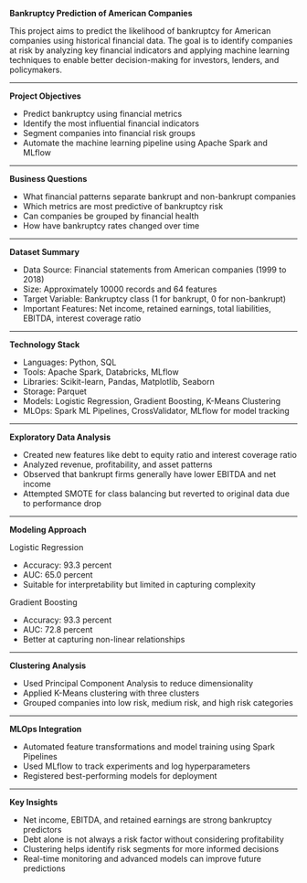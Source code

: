 
**Bankruptcy Prediction of American Companies**

This project aims to predict the likelihood of bankruptcy for American companies using historical financial data. The goal is to identify companies at risk by analyzing key financial indicators and applying machine learning techniques to enable better decision-making for investors, lenders, and policymakers.

---

**Project Objectives**

* Predict bankruptcy using financial metrics
* Identify the most influential financial indicators
* Segment companies into financial risk groups
* Automate the machine learning pipeline using Apache Spark and MLflow

---

**Business Questions**

* What financial patterns separate bankrupt and non-bankrupt companies
* Which metrics are most predictive of bankruptcy risk
* Can companies be grouped by financial health
* How have bankruptcy rates changed over time

---

**Dataset Summary**

* Data Source: Financial statements from American companies (1999 to 2018)
* Size: Approximately 10000 records and 64 features
* Target Variable: Bankruptcy class (1 for bankrupt, 0 for non-bankrupt)
* Important Features: Net income, retained earnings, total liabilities, EBITDA, interest coverage ratio

---

**Technology Stack**

* Languages: Python, SQL
* Tools: Apache Spark, Databricks, MLflow
* Libraries: Scikit-learn, Pandas, Matplotlib, Seaborn
* Storage: Parquet
* Models: Logistic Regression, Gradient Boosting, K-Means Clustering
* MLOps: Spark ML Pipelines, CrossValidator, MLflow for model tracking

---

**Exploratory Data Analysis**

* Created new features like debt to equity ratio and interest coverage ratio
* Analyzed revenue, profitability, and asset patterns
* Observed that bankrupt firms generally have lower EBITDA and net income
* Attempted SMOTE for class balancing but reverted to original data due to performance drop

---

**Modeling Approach**

Logistic Regression

* Accuracy: 93.3 percent
* AUC: 65.0 percent
* Suitable for interpretability but limited in capturing complexity

Gradient Boosting

* Accuracy: 93.3 percent
* AUC: 72.8 percent
* Better at capturing non-linear relationships

---

**Clustering Analysis**

* Used Principal Component Analysis to reduce dimensionality
* Applied K-Means clustering with three clusters
* Grouped companies into low risk, medium risk, and high risk categories

---

**MLOps Integration**

* Automated feature transformations and model training using Spark Pipelines
* Used MLflow to track experiments and log hyperparameters
* Registered best-performing models for deployment

---

**Key Insights**

* Net income, EBITDA, and retained earnings are strong bankruptcy predictors
* Debt alone is not always a risk factor without considering profitability
* Clustering helps identify risk segments for more informed decisions
* Real-time monitoring and advanced models can improve future predictions


